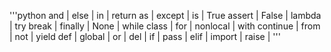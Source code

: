 '''python
and | else | in | return
as | except | is | True
assert | False | lambda | try
break | finally | None | while
class | for | nonlocal | with
continue | from | not | yield
def | global | or |
del | if | pass |
elif | import | raise |
'''
